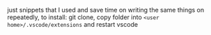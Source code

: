 just snippets that I used and save time on writing the same things on repeatedly, to install: 
git clone, 
copy folder into `<user home>/.vscode/extensions` and restart vscode 
